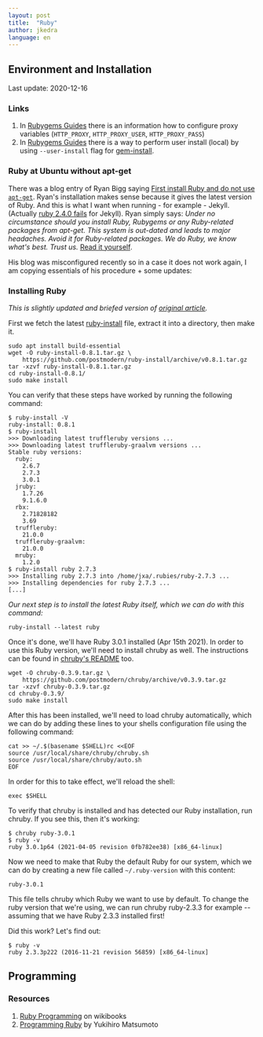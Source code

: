 ```yaml
---
layout: post
title:  "Ruby"
author: jkedra
language: en
---
```


## Environment and Installation

Last update: 2020-12-16

### Links

1. In [Rubygems Guides][rgg-ref_env]
   there is an information how to configure proxy variables
   (`HTTP_PROXY`, `HTTP_PROXY_USER`, `HTTP_PROXY_PASS`)
2. In [Rubygems Guides][rgg-ref]
   there is a way to perform user install (local) by using
   `--user-install` flag for [gem-install][rgg-ref_inst].

### Ruby at Ubuntu without apt-get

There was a blog entry of Ryan Bigg saying 
[First install Ruby and do not use `apt-get`][rruby].
Ryan's installation makes sense because it gives the latest version of Ruby.
And this is what I want when running - for example - Jekyll.
(Actually [ruby 2.4.0 fails][ruby240fail] for Jekyll).
Ryan simply says:
_Under no circumstance should you install Ruby, Rubygems or any Ruby-related
packages from apt-get. This system is out-dated and leads to major headaches.
Avoid it for Ruby-related packages. We do Ruby, we know what's best. Trust us._
[Read it yourself][rruby].

His blog was misconfigured recently so in a case it does not work again,
I am copying essentials of his procedure + some updates:

### Installing Ruby

_This is slightly updated and briefed version of [original article][rruby]._

First we fetch the latest [ruby-install][rubyinstall] file, extract it into a
directory, then make it.

    sudo apt install build-essential
    wget -O ruby-install-0.8.1.tar.gz \
        https://github.com/postmodern/ruby-install/archive/v0.8.1.tar.gz
    tar -xzvf ruby-install-0.8.1.tar.gz
    cd ruby-install-0.8.1/
    sudo make install

You can verify that these steps have worked by running the following command:

    $ ruby-install -V
    ruby-install: 0.8.1
    $ ruby-install
    >>> Downloading latest truffleruby versions ...
    >>> Downloading latest truffleruby-graalvm versions ...
    Stable ruby versions:
      ruby:
        2.6.7
        2.7.3
        3.0.1
      jruby:
        1.7.26
        9.1.6.0
      rbx:
        2.71828182
        3.69
      truffleruby:
        21.0.0
      truffleruby-graalvm:
        21.0.0
      mruby:
        1.2.0
    $ ruby-install ruby 2.7.3
    >>> Installing ruby 2.7.3 into /home/jxa/.rubies/ruby-2.7.3 ...
    >>> Installing dependencies for ruby 2.7.3 ...
    [...]


_Our next step is to install the latest Ruby itself,
which we can do with this command:_

    ruby-install --latest ruby

Once it's done, we'll have Ruby 3.0.1 installed (Apr 15th 2021).
In order to use this Ruby
version, we'll need to install chruby as well. The instructions can be found in
[chruby's README][chruby] too.

    wget -O chruby-0.3.9.tar.gz \
        https://github.com/postmodern/chruby/archive/v0.3.9.tar.gz
    tar -xzvf chruby-0.3.9.tar.gz
    cd chruby-0.3.9/
    sudo make install
    
After this has been installed, we'll need to load chruby automatically, which
we can do by adding these lines to your shells configuration file using the
following command:

    cat >> ~/.$(basename $SHELL)rc <<EOF
    source /usr/local/share/chruby/chruby.sh
    source /usr/local/share/chruby/auto.sh
    EOF

In order for this to take effect, we'll reload the shell:

    exec $SHELL

To verify that chruby is installed and has detected our Ruby installation, run
chruby. If you see this, then it's working:

    $ chruby ruby-3.0.1
    $ ruby -v
    ruby 3.0.1p64 (2021-04-05 revision 0fb782ee38) [x86_64-linux]


Now we need to make that Ruby the default Ruby for our system, which we can do
by creating a new file called `~/.ruby-version` with this content:

    ruby-3.0.1

This file tells chruby which Ruby we want to use by default. To change the
ruby version that we're using, we can run chruby ruby-2.3.3 for example --
assuming that we have Ruby 2.3.3 installed first!

Did this work? Let's find out:

    $ ruby -v
    ruby 2.3.3p222 (2016-11-21 revision 56859) [x86_64-linux]

## Programming

### Resources

1. [Ruby Programming](https://en.wikibooks.org/wiki/Ruby_Programming)
    on wikibooks
2. [Programming Ruby](http://ruby-doc.com/docs/ProgrammingRuby/)
    by Yukihiro Matsumoto

[rruby]:        http://ryanbigg.com/2014/10/ubuntu-ruby-ruby-install-chruby-and-you
[rubyinstall]:  https://github.com/postmodern/ruby-install#install
[chruby]:       https://github.com/postmodern/chruby#install
[ruby240fail]:  https://github.com/rails/rails/issues/27450
[rgg-ref]:      http://guides.rubygems.org/command-reference/
[rgg-ref_env]:  http://guides.rubygems.org/command-reference/#gem-environment
[rgg-ref_inst]: http://guides.rubygems.org/command-reference/#gem-install


